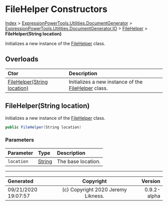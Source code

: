 ﻿# FileHelper Constructors

[Index](../index.md) > [ExpressionPowerTools.Utilities.DocumentGenerator](ExpressionPowerTools.Utilities.DocumentGenerator.a.md) > [ExpressionPowerTools.Utilities.DocumentGenerator.IO](ExpressionPowerTools.Utilities.DocumentGenerator.IO.n.md) > [FileHelper](ExpressionPowerTools.Utilities.DocumentGenerator.IO.FileHelper.cs.md) > **FileHelper(String location)**

Initializes a new instance of the [FileHelper](ExpressionPowerTools.Utilities.DocumentGenerator.IO.FileHelper.cs.md) class.

## Overloads

| Ctor | Description |
| :-- | :-- |
| [FileHelper(String location)](#filehelperstring-location) | Initializes a new instance of the [FileHelper](ExpressionPowerTools.Utilities.DocumentGenerator.IO.FileHelper.cs.md) class. |

## FileHelper(String location)

Initializes a new instance of the [FileHelper](ExpressionPowerTools.Utilities.DocumentGenerator.IO.FileHelper.cs.md) class.

```csharp
public FileHelper(String location)
```

### Parameters

| Parameter | Type | Description |
| :-- | :-- | :-- |
| `location` | [String](https://docs.microsoft.com/dotnet/api/system.string) | The base location. |



---

| Generated | Copyright | Version |
| :-- | :-: | --: |
| 09/21/2020 19:07:57 | (c) Copyright 2020 Jeremy Likness. | 0.9.2-alpha |
